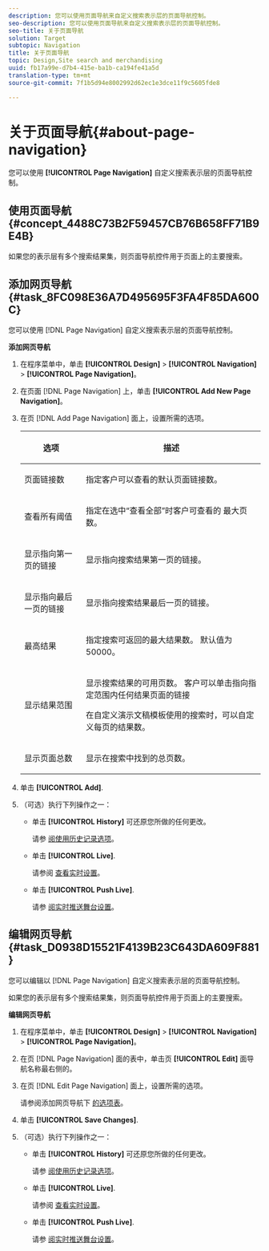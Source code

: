 ```yaml
---
description: 您可以使用页面导航来自定义搜索表示层的页面导航控制。
seo-description: 您可以使用页面导航来自定义搜索表示层的页面导航控制。
seo-title: 关于页面导航
solution: Target
subtopic: Navigation
title: 关于页面导航
topic: Design,Site search and merchandising
uuid: fb17a99e-d7b4-415e-ba1b-ca194fe41a5d
translation-type: tm+mt
source-git-commit: 7f1b5d94e8002992d62ec1e3dce11f9c5605fde8

---
```



# 关于页面导航{#about-page-navigation}

您可以使用 **[!UICONTROL Page Navigation]** 自定义搜索表示层的页面导航控制。

## 使用页面导航 {#concept_4488C73B2F59457CB76B658FF71B9E4B}

如果您的表示层有多个搜索结果集，则页面导航控件用于页面上的主要搜索。

## 添加网页导航 {#task_8FC098E36A7D495695F3FA4F85DA600C}

您可以使用 [!DNL Page Navigation] 自定义搜索表示层的页面导航控制。

<!-- 

t_configuring_web_page_navigation.xml

 -->

**添加网页导航**

1. 在程序菜单中，单击 **[!UICONTROL Design]** > **[!UICONTROL Navigation]** > **[!UICONTROL Page Navigation]**。
1. 在页面 [!DNL Page Navigation] 上，单击 **[!UICONTROL Add New Page Navigation]**。
1. 在页 [!DNL Add Page Navigation] 面上，设置所需的选项。

   <!-- 
   r_page_navigation_options.xml
   -->

   <table> 
    <thead> 
      <tr> 
      <th colname="col1" class="entry"> <p>选项 </p> </th> 
      <th colname="col2" class="entry"> <p>描述 </p> </th> 
      </tr> 
    </thead>
    <tbody> 
      <tr> 
      <td colname="col1"> <p>页面链接数 </p> </td> 
      <td colname="col2"> <p> 指定客户可以查看的默认页面链接数。 </p> </td> 
      </tr> 
      <tr> 
      <td colname="col1"> <p>查看所有阈值 </p> </td> 
      <td colname="col2"> <p>指定在选中“查看全部”时客户可查看的 <span class="uicontrol"> 最大页</span> 数。 </p> </td> 
      </tr> 
      <tr> 
      <td colname="col1"> <p>显示指向第一页的链接 </p> </td> 
      <td colname="col2"> <p>显示指向搜索结果第一页的链接。 </p> </td> 
      </tr> 
      <tr> 
      <td colname="col1"> <p>显示指向最后一页的链接 </p> </td> 
      <td colname="col2"> <p> 显示指向搜索结果最后一页的链接。 </p> </td> 
      </tr> 
      <tr> 
      <td colname="col1"> <p>最高结果 </p> </td> 
      <td colname="col2"> <p>指定搜索可返回的最大结果数。 默认值为 50000。 </p> </td> 
      </tr> 
      <tr> 
      <td colname="col1"> <p>显示结果范围 </p> </td> 
      <td colname="col2"> <p>显示搜索结果的可用页数。 客户可以单击指向指定范围内任何结果页面的链接 </p> <p> 在自定义演示文稿模板使用的搜索时，可以自定义每页的结果数。 </p> </td> 
      </tr> 
      <tr> 
      <td colname="col1"> <p>显示页面总数 </p> </td> 
      <td colname="col2"> <p>显示在搜索中找到的总页数。 </p> </td> 
      </tr> 
    </tbody> 
    </table>

1. 单击 **[!UICONTROL Add]**.
1. （可选）执行下列操作之一：

   * 单击 **[!UICONTROL History]** 可还原您所做的任何更改。

      请参 [阅使用历史记录选项](../t-using-the-history-option.md#task_70DD3F87A67242BBBD2CB27156F43002)。

   * 单击 **[!UICONTROL Live]**.

      请参阅 [查看实时设置](../c-about-staging.md#task_401A0EBDB5DB4D4CA933CBA7BECDC10F)。

   * 单击 **[!UICONTROL Push Live]**.

      请参 [阅实时推送舞台设置](../c-about-staging.md#task_44306783B4C0408AAA58B471DAF2D9A4)。

## 编辑网页导航 {#task_D0938D15521F4139B23C643DA609F881}

您可以编辑以 [!DNL Page Navigation] 自定义搜索表示层的页面导航控制。

<!-- 

t_editing_web_page_navigation.xml

 -->

如果您的表示层有多个搜索结果集，则页面导航控件用于页面上的主要搜索。

**编辑网页导航**

1. 在程序菜单中，单击 **[!UICONTROL Design]** > **[!UICONTROL Navigation]** > **[!UICONTROL Page Navigation]**。
1. 在页 [!DNL Page Navigation] 面的表中，单击页 **[!UICONTROL Edit]** 面导航名称最右侧的。
1. 在页 [!DNL Edit Page Navigation] 面上，设置所需的选项。

   请参阅添加网页导航下 [的选项表](../c-about-design-menu/c-about-page-navigation.md#task_8FC098E36A7D495695F3FA4F85DA600C)。
1. 单击 **[!UICONTROL Save Changes]**.
1. （可选）执行下列操作之一：

   * 单击 **[!UICONTROL History]** 可还原您所做的任何更改。

      请参 [阅使用历史记录选项](../t-using-the-history-option.md#task_70DD3F87A67242BBBD2CB27156F43002)。

   * 单击 **[!UICONTROL Live]**.

      请参阅 [查看实时设置](../c-about-staging.md#task_401A0EBDB5DB4D4CA933CBA7BECDC10F)。

   * 单击 **[!UICONTROL Push Live]**.

      请参 [阅实时推送舞台设置](../c-about-staging.md#task_44306783B4C0408AAA58B471DAF2D9A4)。


